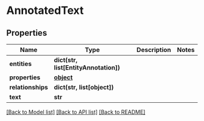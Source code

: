 # AnnotatedText

## Properties
Name | Type | Description | Notes
------------ | ------------- | ------------- | -------------
**entities** | **dict(str, list[EntityAnnotation])** |  | 
**properties** | [**object**](.md) |  | 
**relationships** | **dict(str, list[object])** |  | 
**text** | **str** |  | 

[[Back to Model list]](../README.md#documentation-for-models) [[Back to API list]](../README.md#documentation-for-api-endpoints) [[Back to README]](../README.md)


